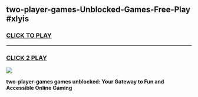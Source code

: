 
## two-player-games-Unblocked-Games-Free-Play #xlyis
<h3>
<a href="https://us.freeplayer.one?title=two-player-games&ref=9M">CLICK TO PLAY</a></h3>
<hr>

<h3>
<a href="https://us.freeplayer.one?title=two-player-games&ref=9M">CLICK 2 PLAY</a>
  
</h3>

<a href="https://us.freeplayer.one?title=two-player-games&ref=9M"><img src="https://clearcache.store/games.png"></a>


**two-player-games games unblocked: Your Gateway to Fun and Accessible Online Gaming**
